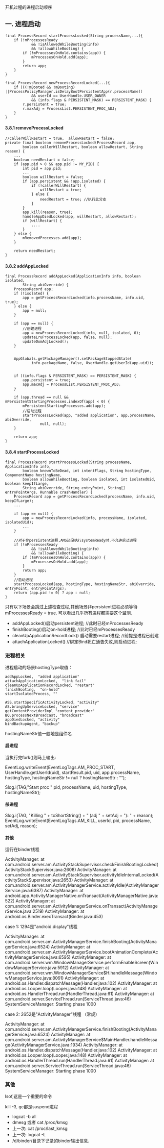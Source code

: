 开机过程的进程启动顺序



## 一. 进程启动

    final ProcessRecord startProcessLocked(String processName,...){
        if (!mProcessesReady
                && !isAllowedWhileBooting(info)
                && !allowWhileBooting) {
            if (!mProcessesOnHold.contains(app)) {
                mProcessesOnHold.add(app);
            }
            return app;
        }
    }

    final ProcessRecord newProcessRecordLocked(...){
        if (((!mBooted && !mBooting) ||ProcessPolicyManager.isDelayBootPersistentApp(r.processName))
                && userId == UserHandle.USER_OWNER
                && (info.flags & PERSISTENT_MASK) == PERSISTENT_MASK) {
            r.persistent = true;
            r.maxAdj = ProcessList.PERSISTENT_PROC_ADJ;
        }
    }


#### 3.8.1 removeProcessLocked

    //callerWillRestart = true,  allowRestart = false;
    private final boolean removeProcessLocked(ProcessRecord app,
            boolean callerWillRestart, boolean allowRestart, String reason) {
        ...
        boolean needRestart = false;
        if (app.pid > 0 && app.pid != MY_PID) {
            int pid = app.pid;
            ...
            boolean willRestart = false;
            if (app.persistent && !app.isolated) {
                if (!callerWillRestart) {
                    willRestart = true;
                } else {
                    needRestart = true; //执行此分支
                }
            }
            app.kill(reason, true);
            handleAppDiedLocked(app, willRestart, allowRestart);
            if (willRestart) {
                ....
            }
        } else {
            mRemovedProcesses.add(app);
        }

        return needRestart;
    }

#### 3.8.2 addAppLocked

    final ProcessRecord addAppLocked(ApplicationInfo info, boolean isolated,
            String abiOverride) {
        ProcessRecord app;
        if (!isolated) {
            app = getProcessRecordLocked(info.processName, info.uid, true);
        } else {
            app = null;
        }

        if (app == null) {
            //创建进程
            app = newProcessRecordLocked(info, null, isolated, 0);
            updateLruProcessLocked(app, false, null);
            updateOomAdjLocked();
        }


        AppGlobals.getPackageManager().setPackageStoppedState(
                info.packageName, false, UserHandle.getUserId(app.uid));


        if ((info.flags & PERSISTENT_MASK) == PERSISTENT_MASK) {
            app.persistent = true;
            app.maxAdj = ProcessList.PERSISTENT_PROC_ADJ;
        }

        if (app.thread == null && mPersistentStartingProcesses.indexOf(app) < 0) {
            mPersistentStartingProcesses.add(app);
            //启动进程
            startProcessLocked(app, "added application", app.processName, abiOverride,
                    null, null);
        }

        return app;
    }

#### 3.8.4 startProcessLocked

    final ProcessRecord startProcessLocked(String processName, ApplicationInfo info,
            boolean knownToBeDead, int intentFlags, String hostingType, ComponentName hostingName,
            boolean allowWhileBooting, boolean isolated, int isolatedUid, boolean keepIfLarge,
            String abiOverride, String entryPoint, String[] entryPointArgs, Runnable crashHandler) {
        ProcessRecord app = getProcessRecordLocked(processName, info.uid, keepIfLarge);
        ...

        if (app == null) {
            app = newProcessRecordLocked(info, processName, isolated, isolatedUid);
            ...
        }

        //对于非persistent进程,AMS还没执行systemReady时,不允许启动进程
        if (!mProcessesReady
                && !isAllowedWhileBooting(info)
                && !allowWhileBooting) {
            if (!mProcessesOnHold.contains(app)) {
                mProcessesOnHold.add(app);
            }
            return app;
        }
        //启动进程
        startProcessLocked(app, hostingType, hostingNameStr, abiOverride, entryPoint, entryPointArgs);
        return (app.pid != 0) ? app : null;
    }

只有以下场景会跳过上述检查过程,其他场景非persistent进程必须等待mProcessesReady = true. 可以看出几乎所有进程都需要这个监测.

- addAppLocked()启动persistent进程; //此时已经mProcessesReady
- finishBooting()启动on-hold进程; //此时已经mProcessesReady
- cleanUpApplicationRecordLock() 启动需要restart进程; //前提是进程已创建
- attachApplicationLocked() //绑定Bind死亡通告失败,则启动进程;






### 进程相关

进程启动的场景hostingType取值：

    addAppLocked,  "added application"
    attachApplicationLocked,  "link fail"
    cleanUpApplicationRecordLocked, "restart"
    finishBooting,  "on-hold"
    startIsolatedProcess, ""

    ASS.startSpecificActivityLocked, "activity"
    AS.bringUpServiceLocked, "service"
    getContentProviderImpl "content provider"
    BQ.processNextBroadcast, "broadcast"
    appDiedLocked, "activity"
    bindBackupAgent, "backup"

hostingNameStr值一般地是组件名

#### 启进程

当执行完fork()则马上输出:

EventLog.writeEvent(EventLogTags.AM_PROC_START,
                    UserHandle.getUserId(uid), startResult.pid, uid,
                    app.processName, hostingType,
                    hostingNameStr != null ? hostingNameStr : "");


Slog.i(TAG,"Start proc " pid, processName, uid, hostingType,  hostingNameStr);

#### 杀进程

Slog.i(TAG, "Killing " + toShortString() + " (adj " + setAdj + "): " + reason);
EventLog.writeEvent(EventLogTags.AM_KILL, userId, pid, processName, setAdj, reason);


#### 其他

运行在binder线程

ActivityManager: 	at com.android.server.am.ActivityStackSupervisor.checkFinishBootingLocked(ActivityStackSupervisor.java:2608)
ActivityManager: 	at com.android.server.am.ActivityStackSupervisor.activityIdleInternalLocked(ActivityStackSupervisor.java:2653)
ActivityManager: 	at com.android.server.am.ActivityManagerService.activityIdle(ActivityManagerService.java:6387)
ActivityManager: 	at android.app.ActivityManagerNative.onTransact(ActivityManagerNative.java:522)
ActivityManager: 	at com.android.server.am.ActivityManagerService.onTransact(ActivityManagerService.java:2519)
ActivityManager: 	at android.os.Binder.execTransact(Binder.java:453)





case 1:
1294是"android.display"线程

ActivityManager: 	at com.android.server.am.ActivityManagerService.finishBooting(ActivityManagerService.java:6524)
ActivityManager: 	at com.android.server.am.ActivityManagerService.bootAnimationComplete(ActivityManagerService.java:6595)
ActivityManager: 	at com.android.server.wm.WindowManagerService.performEnableScreen(WindowManagerService.java:5912)
ActivityManager: 	at com.android.server.wm.WindowManagerService$H.handleMessage(WindowManagerService.java:8091)
ActivityManager: 	at android.os.Handler.dispatchMessage(Handler.java:102)
ActivityManager: 	at android.os.Looper.loop(Looper.java:148)
ActivityManager: 	at android.os.HandlerThread.run(HandlerThread.java:61)
ActivityManager: 	at com.android.server.ServiceThread.run(ServiceThread.java:46)
SystemServiceManager: Starting phase 1000


case 2:
2652是"ActivityManager"线程 （常规）

ActivityManager: 	at com.android.server.am.ActivityManagerService.finishBooting(ActivityManagerService.java:6524)
ActivityManager: 	at com.android.server.am.ActivityManagerService$MainHandler.handleMessage(ActivityManagerService.java:1934)
ActivityManager: 	at android.os.Handler.dispatchMessage(Handler.java:102)
ActivityManager: 	at android.os.Looper.loop(Looper.java:148)
ActivityManager: 	at android.os.HandlerThread.run(HandlerThread.java:61)
ActivityManager: 	at com.android.server.ServiceThread.run(ServiceThread.java:46)
SystemServiceManager: Starting phase 1000


### 其他

lsof,这是一个重要的命令


kill -3, gc都是suspend进程

- logcat -b all
- dmesg 或者 cat /proc/kmsg
- 上一次: cat /proc/last_kmsg
- 上一次: logcat -L
- /d/binder/目录下记录的binder输出信息.
